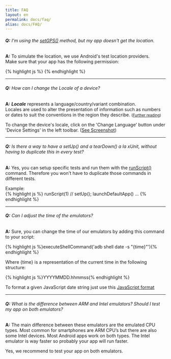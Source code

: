 ```yaml
---
title: FAQ
layout: en
permalink: docs/faq/
alias: docs/FAQ/
---
```

<h6 id="faq_1"><b>Q:</b> I'm using the <a href="/docs/references/scripting-api/sensor#setGPS" target="_blank" target="setGPS() reference">setGPS()</a> method, but my app doesn't get the location.</h6>

<b>A:</b> To simulate the location, we use Android's test location providers.  
Make sure that your app has the following permission:  

{% highlight js %} <uses-permission android:name="android.permission.ACCESS_MOCK_LOCATION" /> {% endhighlight %}

<hr>

<h6 id="faq_2"><b>Q:</b> How can I change the Locale of a device?</h6>

<b>A:</b> <b><i>Locale</i></b> represents a language/country/variant combination.  
Locales are used to alter the presentation of information such as numbers or dates to suit the conventions in the region they describe. <small>(<a href="http://developer.android.com/reference/java/util/Locale.html" target="_blank" target="Locale">Further reading</a>)</small>  


To change the device's locale, click on the 'Change Language' button under 'Device Settings' in the left toolbar. (<a href="/img/faq/change_locale.png" target="_blank" target="Locale">See Screenshot</a>)
<hr>

<h6 id="faq_3"><b>Q:</b> Is there a way to have a setUp() and a tearDown() a la xUnit, without having to duplicate this in every test?</h6>

<b>A:</b> Yes, you can setup specific tests and run them with the <a href="/docs/api/scripting" target="_blank" target="runScript() reference">runScript()</a> command. Therefore you won't have to duplicate those commands in different tests.



Example:  
{% highlight js %}
runScript(1) // setUp();
launchDefaultApp()
...
{% endhighlight %}

<hr>

<h6 id="faq_4"><b>Q:</b> Can I adjust the time of the emulators?</h6>

<b>A:</b> Sure, you can change the time of our emulators by adding this command to your script:

{% highlight js %}executeShellCommand('adb shell date -s "{time}"'){% endhighlight %}

Where {time} is a representation of the current time in the following structure:

{% highlight js %}YYYYMMDD.hhmmss{% endhighlight %}

To format a given JavaScript date string just use this <a href="http://jsfiddle.net/G5kEQ/64/" target="_blank" target="JavaScript format">JavaScript format</a>

<hr>

<h6 id="faq_5"><b>Q:</b> What is the difference between ARM and Intel emulators? Should I test my app on both emulators?</h6>

<b>A:</b> The main difference between these emulators are the emulated CPU types. Most common for smartphones are ARM CPU’s but there are also some Intel devices. Most Android apps work on both types.  The Intel emulator is way faster so probably your app will run faster.

Yes, we recommend to test your app on both emulators.
